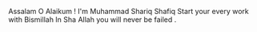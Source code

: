 Assalam O Alaikum ! I'm Muhammad Shariq Shafiq
Start your every work with Bismillah In Sha Allah you will never be failed . 

